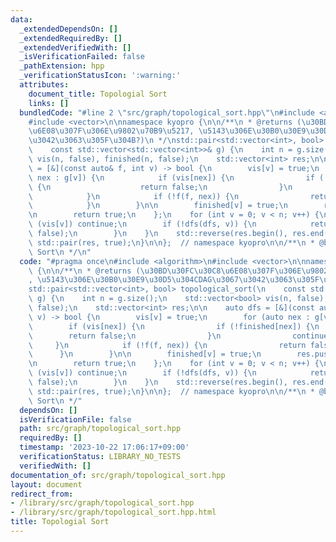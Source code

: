 ```yaml
---
data:
  _extendedDependsOn: []
  _extendedRequiredBy: []
  _extendedVerifiedWith: []
  _isVerificationFailed: false
  _pathExtension: hpp
  _verificationStatusIcon: ':warning:'
  attributes:
    document_title: Topologial Sort
    links: []
  bundledCode: "#line 2 \"src/graph/topological_sort.hpp\"\n#include <algorithm>\n\
    #include <vector>\n\nnamespace kyopro {\n\n/**\n * @returns (\u30BD\u30FC\u30C8\
    \u6E08\u307F\u306E\u9802\u70B9\u5217, \u5143\u306E\u30B0\u30E9\u30D5\u304CDAG\u3067\
    \u3042\u3063\u305F\u304B?)\n */\nstd::pair<std::vector<int>, bool> topological_sort(\n\
    \    const std::vector<std::vector<int>>& g) {\n    int n = g.size();\n    std::vector<bool>\
    \ vis(n, false), finished(n, false);\n    std::vector<int> res;\n\n    auto dfs\
    \ = [&](const auto& f, int v) -> bool {\n        vis[v] = true;\n        for (auto\
    \ nex : g[v]) {\n            if (vis[nex]) {\n                if (!finished[nex])\
    \ {\n                    return false;\n                }\n                continue;\n\
    \            }\n            if (!f(f, nex)) {\n                return false;\n\
    \            }\n        }\n\n        finished[v] = true;\n        res.push_back(v);\n\
    \n        return true;\n    };\n    for (int v = 0; v < n; v++) {\n        if\
    \ (vis[v]) continue;\n        if (!dfs(dfs, v)) {\n            return std::pair(std::vector<int>(),\
    \ false);\n        }\n    }\n    std::reverse(res.begin(), res.end());\n    return\
    \ std::pair(res, true);\n}\n\n};  // namespace kyopro\n\n/**\n * @brief Topologial\
    \ Sort\n */\n"
  code: "#pragma once\n#include <algorithm>\n#include <vector>\n\nnamespace kyopro\
    \ {\n\n/**\n * @returns (\u30BD\u30FC\u30C8\u6E08\u307F\u306E\u9802\u70B9\u5217\
    , \u5143\u306E\u30B0\u30E9\u30D5\u304CDAG\u3067\u3042\u3063\u305F\u304B?)\n */\n\
    std::pair<std::vector<int>, bool> topological_sort(\n    const std::vector<std::vector<int>>&\
    \ g) {\n    int n = g.size();\n    std::vector<bool> vis(n, false), finished(n,\
    \ false);\n    std::vector<int> res;\n\n    auto dfs = [&](const auto& f, int\
    \ v) -> bool {\n        vis[v] = true;\n        for (auto nex : g[v]) {\n    \
    \        if (vis[nex]) {\n                if (!finished[nex]) {\n            \
    \        return false;\n                }\n                continue;\n       \
    \     }\n            if (!f(f, nex)) {\n                return false;\n      \
    \      }\n        }\n\n        finished[v] = true;\n        res.push_back(v);\n\
    \n        return true;\n    };\n    for (int v = 0; v < n; v++) {\n        if\
    \ (vis[v]) continue;\n        if (!dfs(dfs, v)) {\n            return std::pair(std::vector<int>(),\
    \ false);\n        }\n    }\n    std::reverse(res.begin(), res.end());\n    return\
    \ std::pair(res, true);\n}\n\n};  // namespace kyopro\n\n/**\n * @brief Topologial\
    \ Sort\n */"
  dependsOn: []
  isVerificationFile: false
  path: src/graph/topological_sort.hpp
  requiredBy: []
  timestamp: '2023-10-22 17:06:17+09:00'
  verificationStatus: LIBRARY_NO_TESTS
  verifiedWith: []
documentation_of: src/graph/topological_sort.hpp
layout: document
redirect_from:
- /library/src/graph/topological_sort.hpp
- /library/src/graph/topological_sort.hpp.html
title: Topologial Sort
---
```

